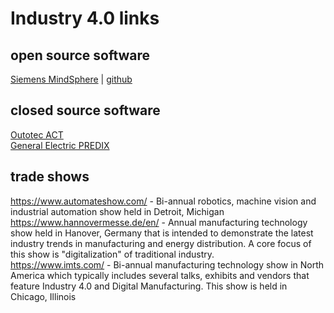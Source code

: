 # Industry 4.0 links

## open source software
[Siemens MindSphere](https://siemens.mindsphere.io/en) | [github](https://github.com/mindsphere)

## closed source software
[Outotec ACT](https://www.outotec.com/products-and-services/technologies/analyzers-and-automation/act-advanced-process-control/) <br>
[General Electric PREDIX](https://www.predix.io/)

## trade shows
https://www.automateshow.com/ - Bi-annual robotics, machine vision and industrial automation show held in Detroit, Michigan<br>
https://www.hannovermesse.de/en/ - Annual manufacturing technology show held in Hanover, Germany that is intended to demonstrate the latest industry trends in manufacturing and energy distribution. A core focus of this show is "digitalization" of traditional industry.<br>
https://www.imts.com/ - Bi-annual manufacturing technology show in North America which typically includes several talks, exhibits and vendors that feature Industry 4.0 and Digital Manufacturing. This show is held in Chicago, Illinois
